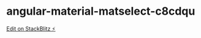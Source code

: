 # angular-material-matselect-c8cdqu

[Edit on StackBlitz ⚡️](https://stackblitz.com/edit/angular-material-matselect-c8cdqu)